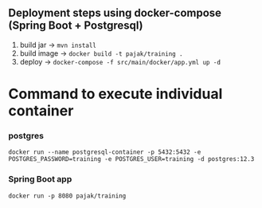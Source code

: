 ## Deployment steps using docker-compose (Spring Boot + Postgresql)
1. build jar -> `mvn install`
2. build image -> `docker build -t pajak/training .`
3. deploy -> `docker-compose -f src/main/docker/app.yml up -d`

# Command to execute individual container
### postgres 
`docker run --name postgresql-container -p 5432:5432 -e POSTGRES_PASSWORD=training -e POSTGRES_USER=training -d postgres:12.3`

### Spring Boot app
`docker run -p 8080 pajak/training`

